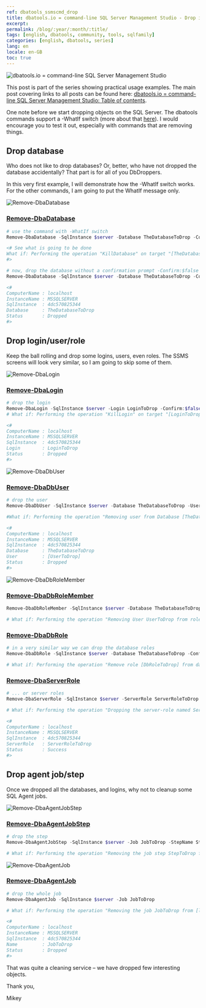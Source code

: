```yaml
---
ref: dbatools_ssmscmd_drop
title: dbatools.io = command-line SQL Server Management Studio - Drop it
excerpt: 
permalink: /blog/:year/:month/:title/
tags: [english, dbatools, community, tools, sqlfamily]
categories: [english, dbatools, series]
lang: en
locale: en-GB
toc: true
---
```


![dbatools.io = command-line SQL Server Management Studio](/assets/images/dbatools_ssmscmd.png)

This post is part of the series showing practical usage examples. The main post covering links to all posts can be found here: [dbatools.io = command-line SQL Server Management Studio: Table of contents](https://www.bronowski.it/blog/2020/06/dbatools-io-command-line-sql-server-management-studio-table-of-contents/).

One note before we start dropping objects on the SQL Server. The dbatools commands support a -WhatIf switch (more about that [here](https://docs.microsoft.com/en-us/exchange/whatif-confirm-and-validateonly-switches-exchange-2013-help)). I would encourage you to test it out, especially with commands that are removing things.

## Drop database

Who does not like to drop databases? Or, better, who have not dropped the database accidentally? That part is for all of you DbDroppers.

In this very first example, I will demonstrate how the -WhatIf switch works. For the other commands, I am going to put the WhatIf message only.

![Remove-DbaDatabase](/assets/images/dbatools_ssmscmd_0401_db.png)

### [Remove-DbaDatabase](https://docs.dbatools.io/#Remove-DbaDatabase)

```powershell
# use the command with -WhatIf switch
Remove-DbaDatabase -SqlInstance $server -Database TheDatabaseToDrop -Confirm:$false -WhatIf

<# See what is going to be done
What if: Performing the operation "KillDatabase" on target "[TheDatabaseToDrop] on [localhost,1433]".
#>

# now, drop the database without a confirmation prompt -Confirm:$false
Remove-DbaDatabase -SqlInstance $server -Database TheDatabaseToDrop -Confirm:$false

<#
ComputerName : localhost
InstanceName : MSSQLSERVER
SqlInstance  : 4dc570825344
Database     : TheDatabaseToDrop
Status       : Dropped
#>
```

## Drop login/user/role

Keep the ball rolling and drop some logins, users, even roles. The SSMS screens will look very similar, so I am going to skip some of them.

![Remove-DbaLogin](/assets/images/dbatools_ssmscmd_0402_login.png)

### [Remove-DbaLogin](https://docs.dbatools.io/#Remove-DbaLogin)

```powershell
# drop the login
Remove-DbaLogin -SqlInstance $server -Login LoginToDrop -Confirm:$false 
# What if: Performing the operation "KillLogin" on target "[LoginToDrop] on [localhost,1433]".

<#
ComputerName : localhost
InstanceName : MSSQLSERVER
SqlInstance  : 4dc570825344
Login        : LoginToDrop
Status       : Dropped
#>
```

![Remove-DbaDbUser](/assets/images/dbatools_ssmscmd_0403_dbuser.png)

### [Remove-DbaDbUser](https://docs.dbatools.io/#Remove-DbaDbUser)

```powershell
# drop the user
Remove-DbaDbUser -SqlInstance $server -Database TheDatabaseToDrop -User UserToDrop

#What if: Performing the operation "Removing user from Database [TheDatabaseToDrop]" on target "[UserToDrop]".

<#
ComputerName : localhost
InstanceName : MSSQLSERVER
SqlInstance  : 4dc570825344
Database     : TheDatabaseToDrop
User         : [UserToDrop]
Status       : Dropped
#>
```

![Remove-DbaDbRoleMember](/assets/images/dbatools_ssmscmd_0404_dbrolemember.png)

### [Remove-DbaDbRoleMember](https://docs.dbatools.io/#Remove-DbaDbRoleMember)

```powershell
Remove-DbaDbRoleMember -SqlInstance $server -Database TheDatabaseToDrop -User UserToDrop -Role db_owner

# What if: Performing the operation "Removing User UserToDrop from role: [db_owner] in database [TheDatabaseToDrop]" on target "[localhost,1433]".
```

### [Remove-DbaDbRole](https://docs.dbatools.io/#Remove-DbaDbRole)

```powershell
# in a very similar way we can drop the database roles
Remove-DbaDbRole -SqlInstance $server -Database TheDatabaseToDrop -Confirm:$false

# What if: Performing the operation "Remove role [DbRoleToDrop] from database [TheDatabaseToDrop]" on target "[localhost,1433]".
```

### [Remove-DbaServerRole](https://docs.dbatools.io/#Remove-DbaServerRole)

```powershell
# ... or server roles
Remove-DbaServerRole -SqlInstance $server -ServerRole ServerRoleToDrop -Confirm:$false

# What if: Performing the operation "Dropping the server-role named ServerRoleToDrop on " on target "".

<#
ComputerName : localhost
InstanceName : MSSQLSERVER
SqlInstance  : 4dc570825344
ServerRole   : ServerRoleToDrop
Status       : Success
#>
```

## Drop agent job/step

Once we dropped all the databases, and logins, why not to cleanup some SQL Agent jobs.

![Remove-DbaAgentJobStep](/assets/images/dbatools_ssmscmd_0405_jobstep.png)

### [Remove-DbaAgentJobStep](https://docs.dbatools.io/#Remove-DbaAgentJobStep)

```powershell
# drop the step
Remove-DbaAgentJobStep -SqlInstance $server -Job JobToDrop -StepName StepToDrop

# What if: Performing the operation "Removing the job step StepToDrop for job JobToDrop" on target "localhost,1433".
```

![Remove-DbaAgentJob](/assets/images/dbatools_ssmscmd_0406_job.png)

### [Remove-DbaAgentJob](https://docs.dbatools.io/#Remove-DbaAgentJob)

```powershell
# drop the whole job
Remove-DbaAgentJob -SqlInstance $server -Job JobToDrop

# What if: Performing the operation "Removing the job JobToDrop from [localhost,1433]" on target "localhost,1433".

<#
ComputerName : localhost
InstanceName : MSSQLSERVER
SqlInstance  : 4dc570825344
Name         : JobToDrop
Status       : Dropped
#>
```

That was quite a cleaning service – we have dropped few interesting objects.

Thank you,

Mikey
